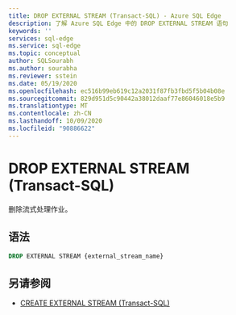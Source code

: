 ```yaml
---
title: DROP EXTERNAL STREAM (Transact-SQL) - Azure SQL Edge
description: 了解 Azure SQL Edge 中的 DROP EXTERNAL STREAM 语句
keywords: ''
services: sql-edge
ms.service: sql-edge
ms.topic: conceptual
author: SQLSourabh
ms.author: sourabha
ms.reviewer: sstein
ms.date: 05/19/2020
ms.openlocfilehash: ec516b99eb619c12a2031f87fb3fbd5f5b04b08e
ms.sourcegitcommit: 829d951d5c90442a38012daaf77e86046018e5b9
ms.translationtype: MT
ms.contentlocale: zh-CN
ms.lasthandoff: 10/09/2020
ms.locfileid: "90886622"
---
```

# <a name="drop-external-stream-transact-sql"></a>DROP EXTERNAL STREAM (Transact-SQL)

删除流式处理作业。 

## <a name="syntax"></a>语法

```sql
DROP EXTERNAL STREAM {external_stream_name}  
```

## <a name="see-also"></a>另请参阅

- [CREATE EXTERNAL STREAM (Transact-SQL)](create-external-stream-transact-sql.md) 